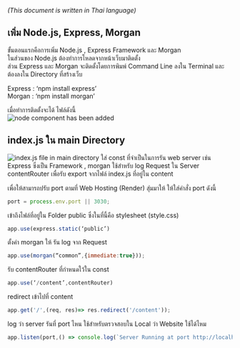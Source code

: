 *(This document is written in Thai language)*  
  
## เพิ่ม Node.js, Express, Morgan
ขั้นตอนแรกคือการเพิ่ม Node.js , Express Framework และ Morgan  
ในส่วนของ Node.js ต้องทำการโหลดจากหน้าเว็บมาติดตั้ง  
ส่วน Express และ Morgan จะติดตั้งโดยการพิมพ์ Command Line ลงใน Terminal และต้องลงใน Directory ที่สร้างเว็บ  
  
Express : ‘npm install express’  
Morgan : ‘npm install morgan’  
  
เมื่อทำการติดตั้งจะได้ ไฟล์ดังนี้  
![node component has been added](https://user-images.githubusercontent.com/127969012/226149970-044eb404-afc1-46b3-aa82-eb0b68d14e66.png)  
  
## index.js ใน main Directory  
![index.js file in main directory](https://user-images.githubusercontent.com/127969012/226150358-ef26f886-a4bb-4df7-8e34-e981e88677be.png)
ใส่ const ที่จำเป็นในการรัน web server เช่น Express ซึ่งเป็น Framework , morgan ใช้สำหรับ log Request ใน Server  
contentRouter เพื่อรับ export จากไฟล์ index.js ที่อยู่ใน content  
  
เพื่อให้สามารถปรับ port ตามที่ Web Hosting (Render) สุ่มมาให้ ให้ใส่คำสั่ง port ดังนี้
```js
port = process.env.port || 3030;
```
เข้าถึงไฟล์ที่อยู่ใน Folder public ซึ่งในที่นี้คือ stylesheet (style.css)  
```js
app.use(express.static(‘public’)
```
ตั้งค่า morgan ให้ รัน log จาก Request
```js
app.use(morgan(“common”,{immediate:true}));
```
รับ contentRouter ที่กำหนดใว้ใน const
```js
app.use(‘/content’,contentRouter)
```
redirect เข้าไปที่ content
```js
app.get('/',(req, res)=> res.redirect('/content'));
```
log ว่า server รันที่ port ไหน ใช้สำหรับตรวจสอบใน Local ว่า Website ใช้ได้ไหม
```js
app.listen(port,() => console.log(`Server Running at port http://localhost:${port}`));
```


